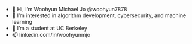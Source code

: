 - 👋 Hi, I’m Woohyun Michael Jo @woohyun7878 
- 👀 I’m interested in algorithm development, cybersecurity, and machine learning
- 🌱 I’m a student at UC Berkeley
- 📫 linkedin.com/in/woohyunmjo
